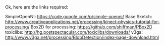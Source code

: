 Ok, here are the links required:

SimpleOpenNI: https://code.google.com/p/simple-openni/
Base Sketch: http://www.creativeapplications.net/processing/kinect-physics-tutorial-for-processing/
Box2D for processing: https://github.com/shiffman/PBox2D
toxiclibs: http://hg.postspectacular.com/toxiclibs/downloads/
v3ga: http://www.v3ga.net/processing/BlobDetection/index-page-download.html
